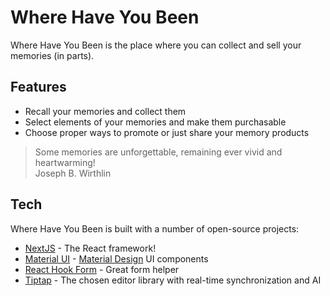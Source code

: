 # Where Have You Been

Where Have You Been is the place where you can collect and sell your memories (in parts).

## Features

- Recall your memories and collect them
- Select elements of your memories and make them purchasable
- Choose proper ways to promote or just share your memory products

> Some memories are unforgettable, remaining ever vivid and heartwarming!\
> Joseph B. Wirthlin

## Tech

Where Have You Been is built with a number of open-source projects:

- [NextJS](https://nextjs.org/) - The React framework!
- [Material UI](https://mui.com/material-ui/) - [Material Design](https://m3.material.io/) UI components
- [React Hook Form](https://react-hook-form.com/) - Great form helper
- [Tiptap](https://tiptap.dev/) - The chosen editor library with real-time synchronization and AI
